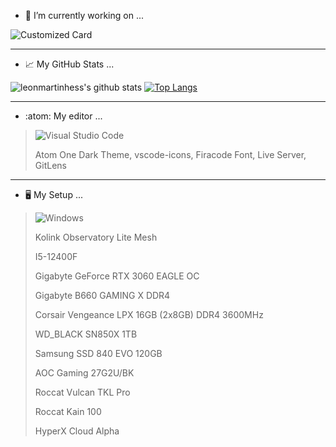 - 🔭 I’m currently working on ...

![Customized Card](https://github-readme-stats-git-main-mahele.vercel.app/api/pin?username=leonmartinhess&repo=toolwebsite&theme=transparent)
___

- :chart_with_upwards_trend: My GitHub Stats ...

![leonmartinhess's github stats](https://github-readme-stats-git-main-mahele.vercel.app/api?username=leonmartinhess&show_icons=true&theme=transparent)
[![Top Langs](https://github-readme-stats-git-main-mahele.vercel.app/api/top-langs/?username=leonmartinhess&layout=compact&theme=transparent)](https://github.com/anuraghazra/github-readme-stats)
___

- :atom: My editor ...

>![Visual Studio Code](https://img.shields.io/badge/Visual%20Studio%20Code-0078d7.svg?style=for-the-badge&logo=visual-studio-code&logoColor=white)
>
>Atom One Dark Theme,
vscode-icons,
Firacode Font,
Live Server,
GitLens


___



- :desktop_computer: My Setup ...

>![Windows](https://img.shields.io/badge/Windows-0078D6?style=for-the-badge&logo=windows&logoColor=white)
>
> Kolink Observatory Lite Mesh
>
> I5-12400F
>
> Gigabyte GeForce RTX 3060 EAGLE OC
>
> Gigabyte B660 GAMING X DDR4
>
> Corsair Vengeance LPX 16GB (2x8GB) DDR4 3600MHz
>
> WD_BLACK SN850X 1TB
>
> Samsung SSD 840 EVO 120GB
>
> AOC Gaming 27G2U/BK
> 
> Roccat Vulcan TKL Pro
> 
> Roccat Kain 100
> 
> HyperX Cloud Alpha















<!--
**leonmartinhess/leonmartinhess** is a ✨ _special_ ✨ repository because its `README.md` (this file) appears on your GitHub profile.

Here are some ideas to get you started:

- 🔭 I’m currently working on ...
- 🌱 I’m currently learning ...
- 👯 I’m looking to collaborate on ...
- 🤔 I’m looking for help with ...
- 💬 Ask me about ...
- 📫 How to reach me: ...
- 😄 Pronouns: ...
- ⚡ Fun fact: ...
-->
